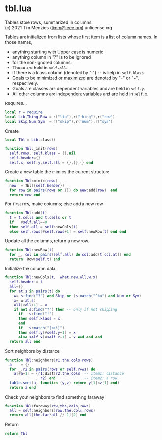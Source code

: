 

# tbl.lua


Tables store rows, summarized in columns.    
(c) 2021 Tim Menzies (timm@ieee.org) unlicense.org

Tables are initialized from lists whose first item
is a list of column names. In those names,

- anything starting with Upper case is numeric
- anything column  in "?" is to be ignored
- for the non-ignored columns:
- These are held in  `self.all`.
- if there is a klass column (denoted by "!") --     is help in `self.klass`
- Goals to be minimized or maximized are denoted by "-" or "+", respectively.
- Goals are classes are dependent variables and are held in `self.y`.
- All other  columns are independent variables and are held in  `self.x`.

Requires...

```lua
local r = require 
local Lib,Thing,Row = r("lib"),r("thing"),r("row")
local Skip,Num,Sym  = r("skip"),r("num"),r("sym")
```

Create

```lua
local Tbl = Lib.class()

function Tbl:_init(rows) 
  self.rows, self.klass = {},nil
  self.header={}
  self.x, self.y,self.all = {},{},{} end
```

Create a new table the mimics the current structure

```lua
function Tbl:mimic(rows)
  new  = Tbl({self.header})
  for row in pairs(rows or {}) do new:add(row)  end
  return new end
```

For first row, make columns; else add a new row

```lua
function Tbl:add(t)
  t = t.cells and t.cells or t
  if   #self.all==0 
  then self.all = self:newCols(t) 
  else self.rows[#self.rows+1] = self:newRow(t) end end
```

Update all the columns, return a new row.

```lua
function Tbl:newRow(t) 
  for _, col in pairs(self.all) do col:add(t[col.at]) end
  return  Row(self,t) end
```

Initialize the column data.

```lua
function Tbl:newCols(t,  what,new,all,w,x) 
  self.header = t
  all={}
  for at,s in pairs(t) do
    w= s:find("?") and Skip or (s:match("^%u") and Num or Sym)
    x= w(at,s)
    all[#all+1] = x
    if not s:find("?") then -- only if not skipping
      if   s:find("!") 
      then self.klass = x 
      end 
      if   s:match("[<>!]") 
      then self.y[#self.y+1] = x 
      else self.x[#self.x+1] = x end end end 
  return all end
```

Sort neighbors by distance

```lua
function Tbl:neighbors(r1,the,cols,rows)
  a    = {}
  for _,r2 in pairs(rows or self.rows) do
    a[#a+1] = {r1:dist(r2,the,cols) -- item1: distance
              , r2} end             -- item2: a row
  table.sort(a, function (y,z) return y[1]<z[1] end)
  return a end
```

Check your neighbors to find  something faraway

```lua
function Tbl:faraway(row,the,cols,rows)
  all = self:neighbors(row,the,cols,rows)
  return all[the.far*all // 1][2] end
```

Return

```lua
return Tbl
```
